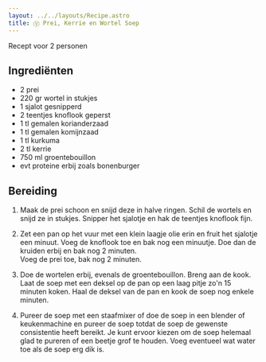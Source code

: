 ```yaml
---
layout: ../../layouts/Recipe.astro
title: Ⓥ Prei, Kerrie en Wortel Soep
---
```

R﻿ecept voor 2 personen

## Ingrediënten

* 2 prei
* 2﻿20 gr wortel in stukjes
* 1﻿ sjalot gesnipperd
* 2﻿ teentjes knoflook geperst
* 1﻿ tl gemalen korianderzaad
* 1﻿ tl gemalen komijnzaad
* 1﻿ tl kurkuma
* 2﻿ tl kerrie
* 750 ml groentebouillon
* e﻿vt proteine erbij zoals bonenburger

## Bereiding

1. Maak de prei schoon en snijd deze in halve ringen. Schil de wortels en snijd ze in stukjes. Snipper het sjalotje en hak de teentjes knoflook fijn.


2. Zet een pan op het vuur met een klein laagje olie erin en fruit het sjalotje een minuut. Voeg de knoflook toe en bak nog een minuutje. Doe dan de kruiden erbij en bak nog 2 minuten.\
   Voeg de prei toe, bak nog 2 minuten.
3. Doe de wortelen erbij, evenals de groentebouillon. Breng aan de kook. Laat de soep met een deksel op de pan op een laag pitje zo'n 15 minuten koken. Haal de deksel van de pan en kook de soep nog enkele minuten.
4. Pureer de soep met een staafmixer of doe de soep in een blender of keukenmachine en pureer de soep totdat de soep de gewenste consistentie heeft bereikt. Je kunt ervoor kiezen om de soep helemaal glad te pureren of een beetje grof te houden. Voeg eventueel wat water toe als de soep erg dik is.
